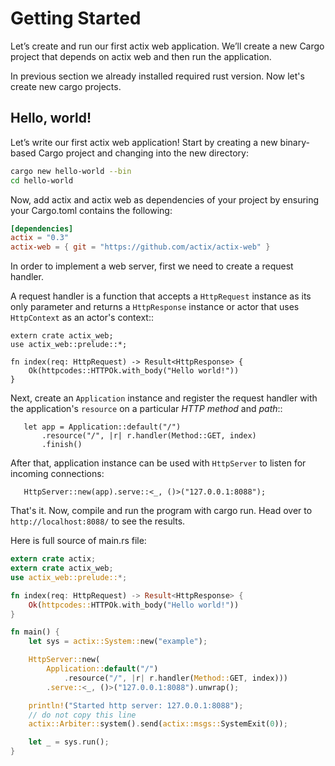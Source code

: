 # Getting Started

Let’s create and run our first actix web application. We’ll create a new Cargo project
that depends on actix web and then run the application.

In previous section we already installed required rust version. Now let's create new cargo projects.

## Hello, world! 

Let’s write our first actix web application! Start by creating a new binary-based
Cargo project and changing into the new directory:

```bash
cargo new hello-world --bin
cd hello-world
```

Now, add actix and actix web as dependencies of your project by ensuring your Cargo.toml 
contains the following:

```toml
[dependencies]
actix = "0.3"
actix-web = { git = "https://github.com/actix/actix-web" }
```

In order to implement a web server, first we need to create a request handler.

A request handler is a function that accepts a `HttpRequest` instance as its only parameter 
and returns a `HttpResponse` instance or actor that uses `HttpContext` as an actor's context::

```rust,ignore
extern crate actix_web;
use actix_web::prelude::*;

fn index(req: HttpRequest) -> Result<HttpResponse> {
    Ok(httpcodes::HTTPOk.with_body("Hello world!"))
}
```

Next, create an `Application` instance and register the
request handler with the application's `resource` on a particular *HTTP method* and *path*::

```rust,ignore
   let app = Application::default("/")
       .resource("/", |r| r.handler(Method::GET, index)
       .finish()
```

After that, application instance can be used with `HttpServer` to listen for incoming
connections:

```rust,ignore
   HttpServer::new(app).serve::<_, ()>("127.0.0.1:8088");
```

That's it. Now, compile and run the program with cargo run. 
Head over to ``http://localhost:8088/`` to see the results.

Here is full source of main.rs file:

```rust
extern crate actix;
extern crate actix_web;
use actix_web::prelude::*;

fn index(req: HttpRequest) -> Result<HttpResponse> {
    Ok(httpcodes::HTTPOk.with_body("Hello world!"))
}

fn main() {
    let sys = actix::System::new("example");

    HttpServer::new(
        Application::default("/")
            .resource("/", |r| r.handler(Method::GET, index)))
        .serve::<_, ()>("127.0.0.1:8088").unwrap();

    println!("Started http server: 127.0.0.1:8088");
    // do not copy this line
    actix::Arbiter::system().send(actix::msgs::SystemExit(0));

    let _ = sys.run();
}
```
